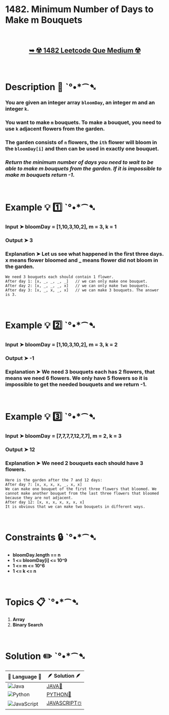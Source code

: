 # 1482. Minimum Number of Days to Make m Bouquets

</br>

<h2 align="center"> 

<a href="https://leetcode.com/problems/minimum-number-of-days-to-make-m-bouquets/?envType=daily-question&envId=2024-06-23"><strong>➥ ☢️ 1482 Leetcode Que Medium ☢️ </strong></a>
</h2>

</br>

# Description 📜 ˋ°•*⁀➷

### You are given an integer array `bloomDay`, an integer m and an integer `k`.

### You want to make `m` bouquets. To make a bouquet, you need to use `k` adjacent flowers from the garden.

### The garden consists of `n` flowers, the `ith` flower will bloom in the `bloomDay[i]` and then can be used in **exactly one** bouquet.

### *Return the minimum number of days you need to wait to be able to make m bouquets from the garden. If it is impossible to make m bouquets return -1*.

 

</br>

# Example 💡 1️⃣ ˋ°•*⁀➷

  ### Input  ➤ bloomDay = [1,10,3,10,2], m = 3, k = 1

  ### Output  ➤ 3

  ### Explanation  ➤ Let us see what happened in the first three days. x means flower bloomed and _ means flower did not bloom in the garden.

    We need 3 bouquets each should contain 1 flower.
    After day 1: [x, _, _, _, _]   // we can only make one bouquet.
    After day 2: [x, _, _, _, x]   // we can only make two bouquets.
    After day 3: [x, _, x, _, x]   // we can make 3 bouquets. The answer is 3.

</br>

# Example 💡 2️⃣ ˋ°•*⁀➷

  ### Input ➤ bloomDay = [1,10,3,10,2], m = 3, k = 2

  ### Output  ➤ -1

  ### Explanation ➤   We need 3 bouquets each has 2 flowers, that means we need 6 flowers. We only have 5 flowers so it is impossible to get the needed bouquets and we return -1.


</br>

# Example 💡 3️⃣ ˋ°•*⁀➷

  ### Input ➤ bloomDay = [7,7,7,7,12,7,7], m = 2, k = 3

  ### Output  ➤ 12

  ### Explanation ➤   We need 2 bouquets each should have 3 flowers.
    Here is the garden after the 7 and 12 days:
    After day 7: [x, x, x, x, _, x, x]
    We can make one bouquet of the first three flowers that bloomed. We cannot make another bouquet from the last three flowers that bloomed because they are not adjacent.
    After day 12: [x, x, x, x, x, x, x]
    It is obvious that we can make two bouquets in different ways.

</br>

# Constraints 🔒 ˋ°•*⁀➷

- **bloomDay.length == n**
- **1 <= bloomDay[i] <= 10^9**
- **1 <= m <= 10^6**
- **1 <= k <= n**

</br>

# Topics 📋 ˋ°•*⁀➷

1. **Array**
2. **Binary Search**


</br>

# Solution ✏️ ˋ°•*⁀➷

| 📒 Language 📒  | 🪶 Solution 🪶 |
| ------------- | ------------- |
|  ![Java](https://img.shields.io/badge/java-%23ED8B00.svg?style=for-the-badge&logo=openjdk&logoColor=white)  | [JAVA🍁](https://github.com/Prakhar-002/LEETCODE/blob/main/%F0%9F%93%9C%20Daily%20Challange%20%F0%9F%92%A1/06%20June%20%20%F0%9F%8C%9E%202024/19%20-%2006%20-%202024%20---%201482.%20Minimum%20Number%20of%20Days%20to%20Make%20m%20Bouquets%20%E2%98%83%EF%B8%8F%20%F0%9F%8D%81%20%F0%9F%8D%B0/%F0%9F%8D%81JAVA_1482_MinimumNumberOfDaysToMakemBouquets.java) |
|  ![Python](https://img.shields.io/badge/python-3670A0?style=for-the-badge&logo=python&logoColor=ffdd54)    | [PYTHON🍰](https://github.com/Prakhar-002/LEETCODE/blob/main/%F0%9F%93%9C%20Daily%20Challange%20%F0%9F%92%A1/06%20June%20%20%F0%9F%8C%9E%202024/19%20-%2006%20-%202024%20---%201482.%20Minimum%20Number%20of%20Days%20to%20Make%20m%20Bouquets%20%E2%98%83%EF%B8%8F%20%F0%9F%8D%81%20%F0%9F%8D%B0/%F0%9F%8D%B0PYTHON_1482_MinimumNumberOfDaysToMakemBouquets.py) |
| ![JavaScript](https://img.shields.io/badge/javascript-%23323330.svg?style=for-the-badge&logo=javascript&logoColor=%23F7DF1E)   |    [JAVASCRIPT☃️](https://github.com/Prakhar-002/LEETCODE/blob/main/%F0%9F%93%9C%20Daily%20Challange%20%F0%9F%92%A1/06%20June%20%20%F0%9F%8C%9E%202024/19%20-%2006%20-%202024%20---%201482.%20Minimum%20Number%20of%20Days%20to%20Make%20m%20Bouquets%20%E2%98%83%EF%B8%8F%20%F0%9F%8D%81%20%F0%9F%8D%B0/%E2%98%83%EF%B8%8FJAVASCRIPT_1482_MinimumNumberOfDaysToMakemBouquets.js) |

